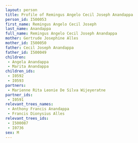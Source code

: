 ```yaml
---
layout: person
title: Profile of Remingus Angelo Cecil Joseph Anandappa
person_id: I500053
first_name: Remingus Angelo Cecil Joseph
last_name: Anandappa
full_name: Remingus Angelo Cecil Joseph Anandappa
mother: Gertrude Josephine Alles
mother_id: I500050
father: Cecil Joseph Anandappa
father_id: I500049
children:
 - Angela Anandappa
 - Marita Anandappa
children_ids:
 - I0592
 - I0593
partners:
 - Marienne Rita Leonie De Silva Wijeyeratne
partner_ids:
 - I0591
relevant_trees_names:
 - Anthony Francis Anandappa
 - Francis Dionysius Alles
relevant_trees_ids:
 - I500087
 - I0736
sex: M
---
```


